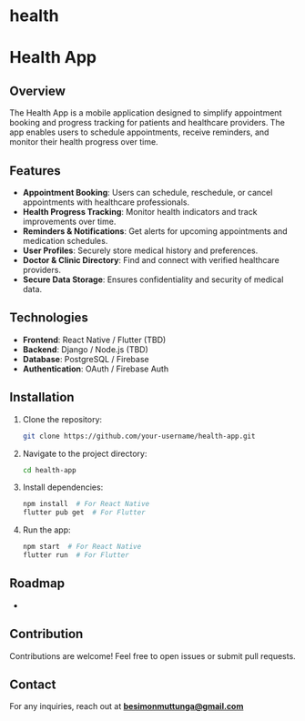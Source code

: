 # health
# Health App

## Overview

The Health App is a mobile application designed to simplify appointment booking and progress tracking for patients and healthcare providers. The app enables users to schedule appointments, receive reminders, and monitor their health progress over time.

## Features

- **Appointment Booking**: Users can schedule, reschedule, or cancel appointments with healthcare professionals.
- **Health Progress Tracking**: Monitor health indicators and track improvements over time.
- **Reminders & Notifications**: Get alerts for upcoming appointments and medication schedules.
- **User Profiles**: Securely store medical history and preferences.
- **Doctor & Clinic Directory**: Find and connect with verified healthcare providers.
- **Secure Data Storage**: Ensures confidentiality and security of medical data.

## Technologies

- **Frontend**: React Native / Flutter (TBD)
- **Backend**: Django / Node.js (TBD)
- **Database**: PostgreSQL / Firebase
- **Authentication**: OAuth / Firebase Auth

## Installation

1. Clone the repository:
   ```sh
   git clone https://github.com/your-username/health-app.git
   ```
2. Navigate to the project directory:
   ```sh
   cd health-app
   ```
3. Install dependencies:
   ```sh
   npm install  # For React Native
   flutter pub get  # For Flutter
   ```
4. Run the app:
   ```sh
   npm start  # For React Native
   flutter run  # For Flutter
   ```

## Roadmap

-

## Contribution

Contributions are welcome! Feel free to open issues or submit pull requests.

##

## Contact

For any inquiries, reach out at **[besimonmuttunga@gmail.com](mailto\:besimonmuttunga@gmail.com)**


